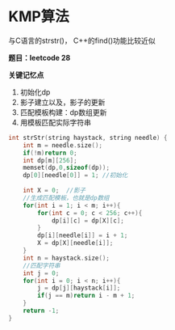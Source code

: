 # KMP算法

与C语言的strstr\(\)， C++的find\(\)功能比较近似

**题目：leetcode 28**

**关键记忆点**

1. 初始化dp
2. 影子建立以及，影子的更新
3. 匹配模板构建：dp数组更新
4. 用模板匹配实际字符串

```cpp
int strStr(string haystack, string needle) {
    int m = needle.size();
    if(!m)return 0;
    int dp[m][256];
    memset(dp,0,sizeof(dp));
    dp[0][needle[0]] = 1; //初始化
    
    int X = 0;  //影子
    //生成匹配模板，也就是dp数组
    for(int i = 1; i < m; i++){
        for(int c = 0; c < 256; c++){
            dp[i][c] = dp[X][c];
        }
        dp[i][needle[i]] = i + 1;
        X = dp[X][needle[i]]; 
    }
    int n = haystack.size();
    //匹配字符串
    int j = 0;
    for(int i = 0; i < n; i++){
        j = dp[j][haystack[i]];
        if(j == m)return i - m + 1;
    }
    return -1;
}
```

